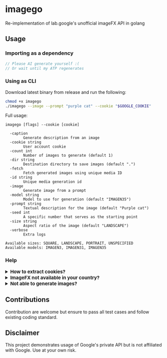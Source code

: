 # imagego

Re-implementation of lab.google's unofficial imageFX API in golang

## Usage

### Importing as a dependency

```go
// Please AI generate yourself :(
// Or wait until my ATP regenerates
```

### Using as CLI

Download latest binary from release and run the following:

```bash
chmod +x imagego
./imagego --image --prompt "purple cat" --cookie "$GOOGLE_COOKIE"
```

Full usage:

```text
imagego [flags] --cookie [cookie]

  -caption
        Generate description from an image
  -cookie string
        User account cookie
  -count int
        Number of images to generate (default 1)
  -dir string
        Destination directory to save images (default ".")
  -fetch
        Fetch generated images using unique media ID
  -id string
        Unique media generation id
  -image
        Generate image from a prompt
  -model string
        Model to use for generation (default "IMAGEN35")
  -prompt string
        Textual description for the image (default "Purple cat")
  -seed int
        A specific number that serves as the starting point
  -size string
        Aspect ratio of the image (default "LANDSCAPE")
  -verbose
        Extra logs

Available sizes: SQUARE, LANDSCAPE, PORTRAIT, UNSPECIFIED
Available models: IMAGEN3, IMAGEN31, IMAGEN35
```

### Help

<details>
<summary style="font-weight: bold;font-size:15px;">How to extract cookies?</summary>

#### Easy way

1. Install [Cookie Editor](https://github.com/Moustachauve/cookie-editor) extension in your browser.
2. Open [labs.google](https://labs.google/fx/tools/image-fx), make sure you are logged in
3. Click on <kbd>Cookie Editor</kbd> icon from Extensions section.
4. Click on <kbd>Export</kbd> -> <kbd>Header String</kbd>

#### Manual way

1. Open [labs.google](https://labs.google/fx/tools/image-fx), make sure you are logged in
2. Press <kbd>CTRL</kbd> + <kbd>SHIFT</kbd> + <kbd>I</kbd> to open console
3. Click on <kbd>Network</kbd> tab at top of console
4. Press <kbd>CTRL</kbd> + <kbd>L</kbd> to clear network logs
5. Click <kbd>CTRL</kbd> + <kbd>R</kbd> to refresh page
6. Click on `image-fx` which should be at top
7. Goto <kbd>Request Headers</kbd> section and copy all the content of <kbd>Cookie</kbd>

</details>

<details>
<summary style="font-weight: bold;font-size:15px;">ImageFX not available in your country?</summary>

1. Install a free VPN (Windscribe, Proton, etc)
2. Open [labs.google](https://labs.google/fx/tools/image-fx) and login
3. From here follow the "How to extract cookie?" in [HELP](#help) section (above).
4. Once you have obtained this cookie, you don't need VPN anymore.

</details>

<details>
<summary style="font-weight: bold;font-size:15px;">Not able to generate images?</summary>

Create an issue [here](https://github.com/rohitaryal/imageGO/issues). Make sure the pasted logs don't contain cookie or tokens.
</details>

## Contributions

Contribution are welcome but ensure to pass all test cases and follow existing coding standard.

## Disclaimer

This project demonstrates usage of Google's private API but is not affiliated with Google. Use at your own risk.

